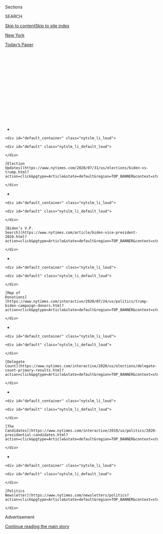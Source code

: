 <div id="app">

<div>

<div>

<div>

<div class="NYTAppHideMasthead css-1q2w90k e1suatyy0">

<div class="section css-ui9rw0 e1suatyy2">

<div class="css-eph4ug er09x8g0">

<div class="css-6n7j50">

</div>

<span class="css-1dv1kvn">Sections</span>

<div class="css-10488qs">

<span class="css-1dv1kvn">SEARCH</span>

</div>

[Skip to content](#site-content)[Skip to site index](#site-index)

</div>

<div id="masthead-section-label" class="css-1wr3we4 eaxe0e00">

[New
York](https://www.nytimes.com/section/nyregion)

</div>

<div class="css-10698na e1huz5gh0">

</div>

</div>

<div id="masthead-bar-one" class="section hasLinks css-15hmgas e1csuq9d3">

<div class="css-uqyvli e1csuq9d0">

</div>

<div class="css-1uqjmks e1csuq9d1">

</div>

<div class="css-9e9ivx">

[](https://myaccount.nytimes.com/auth/login?response_type=cookie&client_id=vi)

</div>

<div class="css-1bvtpon e1csuq9d2">

[Today’s
Paper](https://www.nytimes.com/section/todayspaper)

</div>

</div>

</div>

</div>

<div data-aria-hidden="false">

<div id="site-content" data-role="main">

<div>

<div class="css-1aor85t" style="opacity:0.000000001;z-index:-1;visibility:hidden">

<div class="css-1hqnpie">

<div class="css-epjblv">

<span class="css-17xtcya">[New
York](/section/nyregion)</span><span class="css-x15j1o">|</span><span class="css-fwqvlz">De
Blasio Quits Presidential Race; Trump
Gloats</span>

</div>

<div class="css-k008qs">

<div class="css-1iwv8en">

<span class="css-18z7m18"></span>

<div>

</div>

</div>

<span class="css-1n6z4y">https://nyti.ms/32SQLX9</span>

<div class="css-1705lsu">

<div class="css-4xjgmj">

<div class="css-4skfbu" data-role="toolbar" data-aria-label="Social Media Share buttons, Save button, and Comments Panel with current comment count" data-testid="share-tools">

  - 
  - 
  - 
  - 
    
    <div class="css-6n7j50">
    
    </div>

  - 
  - 

</div>

</div>

</div>

</div>

</div>

</div>

<div id="NYT_TOP_BANNER_REGION" class="css-13pd83m">

<div>

<div id="styln-elections-notifications-menu" class="section interactive-content interactive-size-medium css-1edisqu">

<div class="css-17ih8de interactive-body">

<div class="nytslm_innerContainer" data-aria-live="polite">

<div class="nytslm_title">

</div>

  - 
    
    <div id="default_container" class="nytslm_li_loud">
    
    <div id="default" class="nytslm_li_default_loud">
    
    </div>
    
    [Election
    Updates](https://www.nytimes.com/2020/07/31/us/elections/biden-vs-trump.html?action=click&pgtype=Article&state=default&region=TOP_BANNER&context=storylines_menu)
    
    </div>

  - 
    
    <div id="default_container" class="nytslm_li_loud">
    
    <div id="default" class="nytslm_li_default_loud">
    
    </div>
    
    [Biden’s V.P.
    Search](https://www.nytimes.com/article/biden-vice-president-2020.html?action=click&pgtype=Article&state=default&region=TOP_BANNER&context=storylines_menu)
    
    </div>

  - 
    
    <div id="default_container" class="nytslm_li_loud">
    
    <div id="default" class="nytslm_li_default_loud">
    
    </div>
    
    [Map of
    Donations](https://www.nytimes.com/interactive/2020/07/24/us/politics/trump-biden-campaign-donors.html?action=click&pgtype=Article&state=default&region=TOP_BANNER&context=storylines_menu)
    
    </div>

  - 
    
    <div id="default_container" class="nytslm_li_loud">
    
    <div id="default" class="nytslm_li_default_loud">
    
    </div>
    
    [Delegate
    Count](https://www.nytimes.com/interactive/2020/us/elections/delegate-count-primary-results.html?action=click&pgtype=Article&state=default&region=TOP_BANNER&context=storylines_menu)
    
    </div>

  - 
    
    <div id="default_container" class="nytslm_li_loud">
    
    <div id="default" class="nytslm_li_default_loud">
    
    </div>
    
    [The
    Candidates](https://www.nytimes.com/interactive/2019/us/politics/2020-presidential-candidates.html?action=click&pgtype=Article&state=default&region=TOP_BANNER&context=storylines_menu)
    
    </div>

  - 
    
    <div id="default_container" class="nytslm_li_loud">
    
    <div id="default" class="nytslm_li_default_loud">
    
    </div>
    
    [Politics
    Newsletter](https://www.nytimes.com/newsletters/politics?action=click&pgtype=Article&state=default&region=TOP_BANNER&context=storylines_menu)
    
    </div>

</div>

</div>

</div>

</div>

</div>

<div id="top-wrapper" class="css-1sy8kpn">

<div id="top-slug" class="css-l9onyx">

Advertisement

</div>

[Continue reading the main
story](#after-top)

<div class="ad top-wrapper" style="text-align:center;height:100%;display:block;min-height:250px">

<div id="top" class="place-ad" data-position="top" data-size-key="top">

</div>

</div>

<div id="after-top">

</div>

</div>

<div>

<div id="sponsor-wrapper" class="css-1hyfx7x">

<div id="sponsor-slug" class="css-19vbshk">

Supported by

</div>

[Continue reading the main
story](#after-sponsor)

<div id="sponsor" class="ad sponsor-wrapper" style="text-align:center;height:100%;display:block">

</div>

<div id="after-sponsor">

</div>

</div>

<div class="css-186x18t">

</div>

<div class="css-1vkm6nb ehdk2mb0">

# De Blasio Quits Presidential Race; Trump Gloats

</div>

Mayor Bill de Blasio of New York City, whose run for the Democratic
nomination was often described as quixotic, never gained traction.

<div class="css-79elbk" data-testid="photoviewer-wrapper">

<div class="css-z3e15g" data-testid="photoviewer-wrapper-hidden">

</div>

<div class="css-1a48zt4 ehw59r15" data-testid="photoviewer-children">

![<span class="css-16f3y1r e13ogyst0" data-aria-hidden="true">Mayor Bill
de Blasio of New York exited the race for the Democratic presidential
nomination on
Friday.</span><span class="css-cnj6d5 e1z0qqy90" itemprop="copyrightHolder"><span class="css-1ly73wi e1tej78p0">Credit...</span><span><span>Victor
J. Blue for The New York
Times</span></span></span>](https://static01.nyt.com/images/2019/09/21/nyregion/21deblasio1-prinjt/20deblasioNEW-articleLarge.jpg?quality=75&auto=webp&disable=upscale)

</div>

</div>

<div class="css-18e8msd">

<div class="css-vp77d3 epjyd6m0">

<div class="css-hus3qt ey68jwv0" data-aria-hidden="true">

[![Jeffery C.
Mays](https://static01.nyt.com/images/2018/07/18/multimedia/author-jeffery-c-mays/author-jeffery-c-mays-thumbLarge.png
"Jeffery C. Mays")](https://www.nytimes.com/by/jeffery-c-mays)

</div>

<div class="css-1baulvz">

By [<span class="css-1baulvz last-byline" itemprop="name">Jeffery C.
Mays</span>](https://www.nytimes.com/by/jeffery-c-mays)

</div>

</div>

  - 
    
    <div class="css-ld3wwf e16638kd2">
    
    Sept. 20,
    2019
    
    </div>

  - 
    
    <div class="css-4xjgmj">
    
    <div class="css-d8bdto" data-role="toolbar" data-aria-label="Social Media Share buttons, Save button, and Comments Panel with current comment count" data-testid="share-tools">
    
      - 
      - 
      - 
      - 
        
        <div class="css-6n7j50">
        
        </div>
    
      - 
      - 
    
    </div>
    
    </div>

</div>

</div>

<div class="section meteredContent css-1r7ky0e" name="articleBody" itemprop="articleBody">

<div class="css-1fanzo5 StoryBodyCompanionColumn">

<div class="css-53u6y8">

Mayor Bill de Blasio, who entered the Democratic presidential race on
the premise that his brand of liberal urban leadership in New York City
could appeal on a national scale, said on Friday that he was ending his
candidacy.

Mr. de Blasio had hoped to seize the progressive energy rippling through
the Democratic Party, using his accomplishments in New York — including
the introduction of universal prekindergarten and paid sick leave and
raising the minimum wage — to make his case.

But he remained in the bottom tier among nearly two dozen candidates,
unable to match the popularity of Senators Bernie Sanders and Elizabeth
Warren, the prime architects of his party’s leftward shift.

Mr. de Blasio said on Friday that he was satisfied that his message
seemed to resonate with people he met on the campaign trail. But his
continued candidacy, in the face of dismal poll and fund-raising
numbers, drew criticism from many circles, especially in New York.

</div>

</div>

<div class="css-1fanzo5 StoryBodyCompanionColumn">

<div class="css-53u6y8">

“I feel like I’ve contributed all I can to this primary campaign, and
it’s clearly not my time,”<span class="css-8l6xbc evw5hdy0"> </span>he
said during an appearance on MSNBC’s “Morning Joe” program. “I’m going
to end my presidential campaign, continue my work as mayor of New York
City, and I’m going to keep speaking up for working people.”

Mr. de Blasio had focused his run on trying to improve the lives of
those people, proposing a [“workers’ Bill of
Rights”](https://www.buzzfeednews.com/article/billdeblasio/bill-de-blasio-working-peoples-bill-of-rights)
to guarantee Americans paid time off and medical leave, and vowing to
[“tax the hell”](https://www.taxthehell.com/) out of wealthy people to
pay for his plan.

</div>

</div>

<div>

</div>

<div class="css-1fanzo5 StoryBodyCompanionColumn">

<div class="css-53u6y8">

He tried to position himself as the most suitable Democrat to take on
President Trump, given his familiarity with Mr. Trump as a New York real
estate magnate. Mr. de Blasio branded the president “Con Don,” and
highlighted how he had already fought the Trump administration on issues
like climate change and immigration.

None of it worked.

Mr. de Blasio’s campaign, seen [as a quixotic, 100-to-1
shot](https://www.nytimes.com/2019/05/10/nyregion/de-blasio-2020-president-ny.html)
from its inception, never gained traction, not even in New York. Fliers
appeared at the gym in Park Slope, Brooklyn where he works out, urging
him not to run (and to wipe down the equipment after he finished using
it).

</div>

</div>

<div class="css-1fanzo5 StoryBodyCompanionColumn">

<div class="css-53u6y8">

A recent poll of registered New York State Democrats by Siena College
found that fewer than 1 percent favored the mayor as the Democratic
nominee.

</div>

</div>

<div>

</div>

<div class="css-1fanzo5 StoryBodyCompanionColumn">

<div class="css-53u6y8">

Mr. Trump greeted the news with sarcasm, characterizing Mr. de Blasio’s
withdrawal as “really big political news, perhaps the biggest story in
years\!”

“NYC is devastated," the president wrote on Twitter. “He’s coming
home\!”

</div>

</div>

<div class="css-cfo9c3">

</div>

<div class="css-1fanzo5 StoryBodyCompanionColumn">

<div class="css-53u6y8">

At a news conference in the Oval Office, Mr. Trump continued to needle
Mr. de Blasio, calling him a “part-time mayor” who could now “work a
little bit
harder.”

<div id="NYT_MAIN_CONTENT_1_REGION" class="css-9tf9ac">

<div>

<div id="styln-nfldraft-updates-block" class="section interactive-content interactive-size-medium css-1ftcdic">

<div class="css-17ih8de interactive-body">

<div id="styln-briefing-block" data-asset-id="">

<div class="briefing-block-header-section">

# [Latest Updates: 2020 Election](https://www.nytimes.com/2020/07/31/us/elections/biden-vs-trump.html?action=click&pgtype=Article&state=default&region=MAIN_CONTENT_1&context=storylines_live_updates)

<div class="briefing-block-ts">

Updated 2020-08-01T01:26:45.732Z

</div>

</div>

  - [Kamala Harris, a top vice-presidential contender, confronts double
    standards.](https://www.nytimes.com/2020/07/31/us/elections/biden-vs-trump.html?action=click&pgtype=Article&state=default&region=MAIN_CONTENT_1&context=storylines_live_updates#link-29fdff45)
  - [Karen Bass and Susan Rice are rising on Biden’s vice-presidential
    shortlist.](https://www.nytimes.com/2020/07/31/us/elections/biden-vs-trump.html?action=click&pgtype=Article&state=default&region=MAIN_CONTENT_1&context=storylines_live_updates#link-13ec3d9c)
  - [Trump says Russian bounties to kill U.S. troops ‘never took
    place.’](https://www.nytimes.com/2020/07/31/us/elections/biden-vs-trump.html?action=click&pgtype=Article&state=default&region=MAIN_CONTENT_1&context=storylines_live_updates#link-49e9a016)

<div class="briefing-block-footer">

<div class="briefing-block-footer-meta">

[See more
updates](https://www.nytimes.com/2020/07/31/us/elections/biden-vs-trump.html?action=click&pgtype=Article&state=default&region=MAIN_CONTENT_1&context=storylines_live_updates)

</div>

</div>

</div>

</div>

</div>

</div>

</div>

“He dropped out of the presidential race a little while ago,” Mr. Trump
told reporters. “Too bad, he had tremendous potential. He only had one
real asset. You know what it was? Height. Other than that, he had
nothing going.”

Mr. de Blasio’s initial campaign finance filing showed that he had
raised only $1.1 million, with much of the money coming from the sole
city union supporting him. The union — like some of Mr. de Blasio’s
other donors — had, or could in the future have, business before the
city.

</div>

</div>

<div class="css-1fanzo5 StoryBodyCompanionColumn">

<div class="css-53u6y8">

In one fund-raising period, another Democratic presidential hopeful,
Mayor Pete Buttigieg of South Bend, Ind.[raised twice as much money from
New York City
residents](https://www.nytimes.com/2019/03/25/nyregion/pete-buttigieg-2020-de-blasio-mayor.html)
as Mr. de Blasio raised nationally.

Even as better-financed rivals like Senator Kirsten Gillibrand of New
York [dropped out of the
race](https://www.nytimes.com/aponline/2019/08/28/us/politics/ap-us-election-2020-gillibrand.html)
after concluding that it was “important to know when it’s not your
time,” Mr. de Blasio held on and argued that one viral moment on
social media could give his campaign a lift.

“People go from unheard-of to totally famous in 72 hours in America
now,” Mr. de Blasio said at a news conference in September, when he
[first
acknowledged](https://www.nytimes.com/2019/09/04/nyregion/de-blasio-2020-president.html)
that the end of his candidacy might be in sight.

But it soon became apparent to the mayor that he would not qualify for
the fourth Democratic debate next month after failing to qualify for the
previous debate, in September.

“As we went over the last few weeks, every day that passed, it got
tougher,” Mr. de Blasio said at a news conference outside Gracie Mansion
on Friday, standing next to his wife, Chirlane McCray. “There wasn’t
more progress. We were watching the polling to see if anything was
moving. It just wasn’t moving.”

Combative [interviews with the Fox News hosts Sean
Hannity](https://www.nytimes.com/2019/08/08/nyregion/de-blasio-sean-hannity-fox-news.html?rref=collection%2Fbyline%2Fjeffery-c.-mays&action=click&contentCollection=undefined&region=stream&module=stream_unit&version=latest&contentPlacement=7&pgtype=collection)
and Tucker Carlson did not increase his standings in the polls or his
ability to raise money. Protesters, upset that Mr. de Blasio had refused
to fire the police officer who placed Eric Garner in a chokehold before
he died, interrupted both a national debate and a CNN town hall where
the mayor was a participant.

“This is what democracy looks like and no one said it was pretty,” the
mayor wrote on Twitter in response to the protest in July at the second
Democratic debate.

</div>

</div>

<div class="css-1fanzo5 StoryBodyCompanionColumn">

<div class="css-53u6y8">

Even Mr. de Blasio’s successes on the campaign trail were marred by
mishaps. After being praised for his performance at the first debate, in
Miami, [Mr. de Blasio quoted the Cuban revolutionary Che
Guevara](https://www.nytimes.com/2019/06/28/nyregion/de-blasio-che-guevara.html),
during a union protest the next day, angering members of the local
anti-Castro Cuban community.

New Yorkers repeatedly questioned whether Mr. de Blasio should travel
from rural Iowa to the Nevada desert to address small groups about the
travails of working people when the largest city in the United States
was facing serious problems like rising homelessness and a [public
housing
crisis](https://www.nytimes.com/2019/01/31/nyregion/hud-nycha-deal.html).

The mayor’s whereabouts became an issue in July, when a 13,000-volt
cable fire caused 72,000 New Yorkers to [lose
power](https://www.nytimes.com/2019/07/15/nyregion/nyc-blackout-con-edison.html)
in Manhattan. At the time, Mr. de Blasio was delivering a stump speech
at a union hall in Waterloo, Iowa, and
[fretted](https://www.nytimes.com/2019/07/14/nyregion/bill-de-blasio-nyc-blackout.html?rref=collection%2Fbyline%2Fjeffery-c.-mays&action=click&contentCollection=undefined&region=stream&module=stream_unit&version=latest&contentPlacement=6&pgtype=collection)[about
returning to the
city](https://www.nytimes.com/2019/07/14/nyregion/bill-de-blasio-nyc-blackout.html?rref=collection%2Fbyline%2Fjeffery-c.-mays&action=click&contentCollection=undefined&region=stream&module=stream_unit&version=latest&contentPlacement=6&pgtype=collection).

He offered a<span class="css-8l6xbc evw5hdy0"> </span>live update on
CNN, and allowed Corey Johnson, the City Council speaker [and a would-be
successor](https://www.nytimes.com/2019/06/06/nyregion/corey-johnson-bill-deblasio.html)to
Mr. de Blasio, to provide New Yorkers with constant and precise updates
via social media. The mayor was unable to return to New York until the
next day, hours after power had already been restored.

“New Yorkers want their mayor to be a national figure, but they want him
to do it from the steps of City Hall because they want the garbage
picked up,” said Sid Davidoff, a supporter of Mr. de Blasio’s who was
deputy campaign manager for John V. Lindsay, the last person to run for
president while being New York City’s mayor.

Scott M. Stringer, the New York City comptroller who plans to run for
mayor in 2021, said that Mr. de Blasio’s presidential candidacy had
damaged his mayoralty.

“I think it’s a genuine setback,” Mr. Stringer said in an interview. “He
was chasing this notion of being a national progressive political icon,
but that ship had sailed in the name of Elizabeth Warren and Bernie
Sanders. He has the greatest job in the greatest city in the world. He
needs to come back and just govern the hell out of New York City.”

</div>

</div>

<div class="css-1fanzo5 StoryBodyCompanionColumn">

<div class="css-53u6y8">

Mr. de Blasio expressed no regrets over his failed campaign, asserting
that he was one of a few progressive candidates who had helped move the
Democratic agenda to the left.

Jon Paul Lupo, Mr. de Blasio’s campaign manager, said that the mayor
would continue to try to influence national politics. Mr. Lupo said he
would now lead the mayor’s federal fund-raising entity, Fairness PAC, as
Mr. de Blasio sought to raise money for progressive Democrats. It was
unclear whether the mayor would still travel the country.

On Thursday, the Federal Election Commission sent Mr. de Blasio’s
campaign [a
letter](https://docquery.fec.gov/pdf/058/201909190300048058/201909190300048058.pdf)
asking for an explanation of its use of money from his state political
action committee, NY Fairness PAC. A New York State ethics panel is also
[investigating](https://www.nytimes.com/2019/09/19/nyregion/de-blasio-2020-ethics.html?rref=collection%2Fbyline%2Fjeffery-c.-mays&action=click&contentCollection=undefined&region=stream&module=stream_unit&version=latest&contentPlacement=2&pgtype=collection)
the mayor’s fund-raising practices.

As for his campaign, Mr. de Blasio said that if he had it to do again,
there was only one thing he would do differently: Enter the race sooner.

“I wish I had more time,” he said. “I wish I had more resources. I think
that would have made a difference. Earlier is
better.”

</div>

</div>

<div>

</div>

</div>

<div>

</div>

<div>

</div>

<div id="NYT_BELOW_MAIN_CONTENT_REGION">

<div>

<div id="STLYN_guide_v1_STYLN_guide_a" class="section css-l08pwh interactive-content interactive-size-medium">

<div class="css-17ih8de interactive-body">

<div class="g-story g-freebird g-max-limit" data-preview-slug="styln-scroll-guide">

</div>

<div id="g-electionguide-id" class="g-electionguide">

<div class="g-electionguide-container">

<div class="g-electionguide-wrapper">

<div class="g-electionguide-logo">

</div>

# Our 2020 Election Guide

Updated July 31, 2020

  - 
    
    -----
    
    ## The Latest
    
      - President Trump’s assault on the Postal Service is intersecting
        with his attacks on mail-in voting. [Voting rights groups say it
        is a recipe for
        disaster.](https://www.nytimes.com/2020/07/31/us/politics/trump-usps-mail-delays.html?action=click&pgtype=Article&state=default&region=BELOW_MAIN_CONTENT&context=storylines_guide)

  - 
    
    -----
    
    ## Biden’s V.P. Search
    
      - [Here are 13
        women](https://www.nytimes.com/article/biden-vice-president-2020.html?action=click&pgtype=Article&state=default&region=BELOW_MAIN_CONTENT&context=storylines_guide)
        who have been under consideration to be Joe Biden’s running
        mate, and why each might be chosen — and might not be.

  - 
    
    -----
    
    ## Keep Up With Our Coverage
    
      - Get an
        [email](https://www.nytimes.com/newsletters/politics?action=click&pgtype=Article&state=default&region=BELOW_MAIN_CONTENT&context=storylines_guide)
        recapping the day’s news
    
    <!-- end list -->
    
      - Download our mobile app on
        [iOS](https://apps.apple.com/us/app/nytimes/id284862083?ls=1&mat_click_id=5c79ae7455014fd1bd66b5610c05b8f2-20191112-16948&referrer=mat_click_id%3D5c79ae7455014fd1bd66b5610c05b8f2-20191112-16948%26link_click_id%3D722930677036718082)
        and
        [Android](http://a.localytics.com/android?id=com.nytimes.android&referrer=utm_source%3Dother_nyt_mobile_web%26utm_medium%3DWeb%2520page%26utm_term%3DGeneral%2520Mobile%2520Page%26utm_campaign%3DNYT%2520Mobile%2520General%2520Page)
        and turn on Breaking News and Politics alerts

</div>

</div>

</div>

</div>

</div>

</div>

</div>

<div>

</div>

<div>

<div id="bottom-wrapper" class="css-1ede5it">

<div id="bottom-slug" class="css-l9onyx">

Advertisement

</div>

[Continue reading the main
story](#after-bottom)

<div id="bottom" class="ad bottom-wrapper" style="text-align:center;height:100%;display:block;min-height:90px">

</div>

<div id="after-bottom">

</div>

</div>

</div>

</div>

</div>

## Site Index

<div>

</div>

## Site Information Navigation

  - [© <span>2020</span> <span>The New York Times
    Company</span>](https://help.nytimes.com/hc/en-us/articles/115014792127-Copyright-notice)

<!-- end list -->

  - [NYTCo](https://www.nytco.com/)
  - [Contact
    Us](https://help.nytimes.com/hc/en-us/articles/115015385887-Contact-Us)
  - [Work with us](https://www.nytco.com/careers/)
  - [Advertise](https://nytmediakit.com/)
  - [T Brand Studio](http://www.tbrandstudio.com/)
  - [Your Ad
    Choices](https://www.nytimes.com/privacy/cookie-policy#how-do-i-manage-trackers)
  - [Privacy](https://www.nytimes.com/privacy)
  - [Terms of
    Service](https://help.nytimes.com/hc/en-us/articles/115014893428-Terms-of-service)
  - [Terms of
    Sale](https://help.nytimes.com/hc/en-us/articles/115014893968-Terms-of-sale)
  - [Site
    Map](https://spiderbites.nytimes.com)
  - [Help](https://help.nytimes.com/hc/en-us)
  - [Subscriptions](https://www.nytimes.com/subscription?campaignId=37WXW)

</div>

</div>

</div>

</div>

